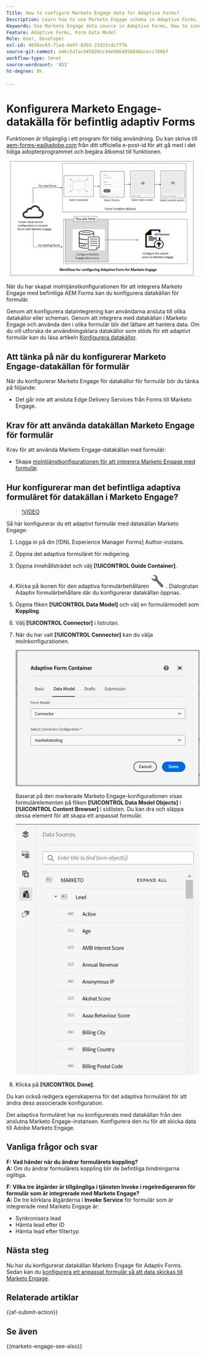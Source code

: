```yaml
---
Title: How to configure Marketo Engage data for Adaptive Forms?
Description: Learn how to use Marketo Engage schema in Adaptive Forms.
Keywords: Use Marketo Engage data source in Adaptive Forms, How to connect a Marketo instance data source with form? , Connect a form to Marketo.
Feature: Adaptive Forms, Form Data Model
Role: User, Developer
exl-id: 4656ec65-f1ad-4e97-8d93-25933cdc7f7b
source-git-commit: e46c5afac945620cc44e9064956848acecc786bf
workflow-type: tm+mt
source-wordcount: '451'
ht-degree: 0%

---
```


# Konfigurera Marketo Engage-datakälla för befintlig adaptiv Forms

<span class="preview"> Funktionen är tillgänglig i ett program för tidig användning. Du kan skriva till aem-forms-ea@adobe.com från ditt officiella e-post-id för att gå med i det tidiga adopterprogrammet och begära åtkomst till funktionen. </span>

![Arbetsflöde](/help/forms/assets/workflow-marketo-2.png)

När du har skapat molntjänstkonfigurationen för att integrera Marketo Engage med befintliga AEM Forms kan du konfigurera datakällan för formulär.

Genom att konfigurera dataintegrering kan användarna ansluta till olika datakällor eller scheman. Genom att integrera med datakällan i Marketo Engage och använda den i olika formulär blir det lättare att hantera data. Om du vill utforska de användningsklara datakällor som stöds för ett adaptivt formulär kan du läsa artikeln [Konfigurera datakällor](/help/forms/configure-data-sources.md).

## Att tänka på när du konfigurerar Marketo Engage-datakällan för formulär

När du konfigurerar Marketo Engage för datakällor för formulär bör du tänka på följande:

* Det går inte att ansluta Edge Delivery Services från Forms till Marketo Engage.

## Krav för att använda datakällan Marketo Engage för formulär

Krav för att använda Marketo Engage-datakällan med formulär:

* Skapa [molntjänstkonfigurationen för att integrera Marketo Engage med formulär](/help/forms/integrate-form-to-marketo-engage.md).

## Hur konfigurerar man det befintliga adaptiva formuläret för datakällan i Marketo Engage?

>[!VIDEO](https://video.tv.adobe.com/v/3442871/marketo-aem-forms-aem-marketo-engage)

Så här konfigurerar du ett adaptivt formulär med datakällan Marketo Engage:
1. Logga in på din [!DNL Experience Manager Forms] Author-instans.

2. Öppna det adaptiva formuläret för redigering.
3. Öppna innehållsträdet och välj **[!UICONTROL Guide Container]**.
4. Klicka på ikonen för den adaptiva formulärbehållaren ![Egenskaper för den adaptiva formulärbehållaren](/help/forms/assets/configure-icon.svg) . Dialogrutan Adaptiv formulärbehållare där du konfigurerar datakällan öppnas.
5. Öppna fliken **[!UICONTROL Data Model]** och välj en formulärmodell som **Koppling**.
6. Välj **[!UICONTROL Connector]** i listrutan.

7. När du har valt **[!UICONTROL Connector]** kan du välja molnkonfigurationen.

   ![Välj Marketo Connector](/help/forms/assets/select-marketo-connector.png)

   Baserat på den markerade Marketo Engage-konfigurationen visas formulärelementen på fliken **[!UICONTROL Data Model Objects]** i **[!UICONTROL Content Browser]** i sidlisten. Du kan dra och släppa dessa element för att skapa ett anpassat formulär.

   ![Marketo Data Source](/help/forms/assets/marketo-engage-data-source.png)

8. Klicka på **[!UICONTROL Done]**.

Du kan också redigera egenskaperna för det adaptiva formuläret för att ändra dess associerade konfiguration.

Det adaptiva formuläret har nu konfigurerats med datakällan från den anslutna Marketo Engage-instansen. Konfigurera den nu för att skicka data till Adobe Marketo Engage.

## Vanliga frågor och svar

**F: Vad händer när du ändrar formulärets koppling?**\
**A:** Om du ändrar formulärets koppling blir de befintliga bindningarna ogiltiga.

**F: Vilka tre åtgärder är tillgängliga i tjänsten Invoke i regelredigeraren för formulär som är integrerade med Marketo Engage?**\
**A:** De tre körklara åtgärderna i **Invoke Service** för formulär som är integrerade med Marketo Engage är:
* Synkronisera lead
* Hämta lead efter ID
* Hämta lead efter filtertyp

## Nästa steg

Nu har du konfigurerat datakällan Marketo Engage för Adaptiv Forms. Sedan kan du [konfigurera ett anpassat formulär så att data skickas till Marketo Engage](/help/forms/submit-adaptive-form-to-marketo-engage.md).

## Relaterade artiklar

{{af-submit-action}}

## Se även

{{marketo-engage-see-also}}
